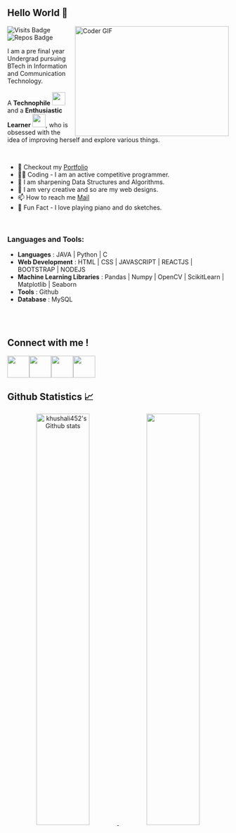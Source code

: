 ## Hello World :wave:

<!--
![](https://komarev.com/ghpvc/?username=khushali452&style=flat)
-->

<img align="right" alt="Coder GIF" height=250 width=350 src="https://miro.medium.com/max/1400/0*K2WLMTExLyida7OR.gif" />

![Visits Badge](https://badges.pufler.dev/visits/khushali452/khushali452/?color=white)
![Repos Badge](https://badges.pufler.dev/repos/khushali452/?color=white) 


I am a pre final year Undergrad pursuing BTech in Information and Communication Technology. <br><br>
A **Technophile** <img src="https://github.com/rudrabarad/rudrabarad/blob/master/Assets/Developer.gif" width="30px"> and a **Enthusiastic Learner** <img src="https://github.com/rudrabarad/rudrabarad/blob/master/Assets/Designer.gif" width="30px">, who is obsessed with the idea of improving herself and explore various things.

<br>

- 📝 Checkout my [Portfolio](https://khushali-vasani.netlify.app/)
- :superhero_man: Coding - I am an active competitive programmer.
- :blue_heart: I am sharpening Data Structures and Algorithms.
- :art: I am very creative and so are my web designs.
- 📫 How to reach me [Mail](mailto:khushalivasani.ict19@gmail.com)
- :sparkling_heart: Fun Fact - I love playing piano and do sketches. 

<br>





<h3 align="left">Languages and Tools:</h3>

- **Languages** : JAVA | Python | C
- **Web Development** : HTML | CSS | JAVASCRIPT | REACTJS | BOOTSTRAP | NODEJS
- **Machine Learning Libraries** : Pandas | Numpy | OpenCV | ScikitLearn | Matplotlib | Seaborn
- **Tools** : Github  
- **Database** : MySQL    
    
 <br>   
<br>

<h2 align="left">Connect with me !</h2>


 <a href="https://twitter.com/1225khushali" target="_blank" rel="noopener noreferrer"><img src="https://img.icons8.com/fluent/2x/twitter.png" width="50" /></a><a href="https://www.instagram.com/khushali_452/" target="_blank" rel="noopener noreferrer"><img src="https://img.icons8.com/fluent/2x/instagram-new.png" width="50" /></a><a href="https://linkedin.com/in/khushali-vasani-1685231aa" target="_blank" rel="noopener noreferrer"><img src="https://img.icons8.com/fluent/2x/linkedin.png" width="50" /></a><a href="mailto:khushalivasani.ict19@gmail.com" target="_blank" rel="noopener noreferrer"><img src="https://img.icons8.com/fluent/2x/gmail.png"  width="50" /></a>


<h2 align="left"> Github Statistics 📈 </h2>

<div align="center" style="text-align:center">
    <a href="#">
        <img width="49%" src="https://github-readme-stats.vercel.app/api?username=khushali452&show_icons=true&theme=tokyonight&count_private=true"
            alt="khushali452's Github stats">
    </a>
    <a href="#">

  <img width="49%" src="https://github-readme-streak-stats.herokuapp.com/?user=khushali452&theme=tokyonight" />
          
    
    
</div>



  <br>
 
 

